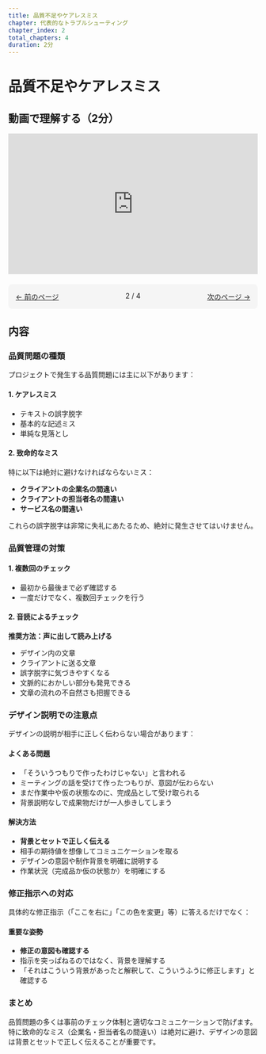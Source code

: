 ```yaml
---
title: 品質不足やケアレスミス
chapter: 代表的なトラブルシューティング
chapter_index: 2
total_chapters: 4
duration: 2分
---
```


# 品質不足やケアレスミス

## 動画で理解する（2分）

<div style="position: relative; padding-bottom: 56.25%; height: 0;"><iframe src="https://www.loom.com/share/a654eac0fcb042c88491d833f5795b69?sid=487413fe-2449-43ef-b3a1-001b8f152aed" frameborder="0" webkitallowfullscreen mozallowfullscreen allowfullscreen style="position: absolute; top: 0; left: 0; width: 100%; height: 100%;"></iframe></div>

<div style="display: flex; justify-content: space-between; margin-top: 20px; margin-bottom: 20px; padding: 15px; background: #f5f5f5; border-radius: 8px;">
  <div style="text-align: left;">
    <a href="01_納期が遅れそうな時.md">← 前のページ</a>
  </div>
  <div style="text-align: center;">
    2 / 4
  </div>
  <div style="text-align: right;">
    <a href="03_要件が変わってしまった.md">次のページ →</a>
  </div>
</div>

## 内容

### 品質問題の種類

プロジェクトで発生する品質問題には主に以下があります：

#### 1. ケアレスミス
- テキストの誤字脱字
- 基本的な記述ミス
- 単純な見落とし

#### 2. 致命的なミス
特に以下は絶対に避けなければならないミス：
- **クライアントの企業名の間違い**
- **クライアントの担当者名の間違い**
- **サービス名の間違い**

これらの誤字脱字は非常に失礼にあたるため、絶対に発生させてはいけません。

### 品質管理の対策

#### 1. 複数回のチェック
- 最初から最後まで必ず確認する
- 一度だけでなく、複数回チェックを行う

#### 2. 音読によるチェック
**推奨方法：声に出して読み上げる**
- デザイン内の文章
- クライアントに送る文章
- 誤字脱字に気づきやすくなる
- 文脈的におかしい部分も発見できる
- 文章の流れの不自然さも把握できる

### デザイン説明での注意点

デザインの説明が相手に正しく伝わらない場合があります：

#### よくある問題
- 「そういうつもりで作ったわけじゃない」と言われる
- ミーティングの話を受けて作ったつもりが、意図が伝わらない
- まだ作業中や仮の状態なのに、完成品として受け取られる
- 背景説明なしで成果物だけが一人歩きしてしまう

#### 解決方法
- **背景とセットで正しく伝える**
- 相手の期待値を想像してコミュニケーションを取る
- デザインの意図や制作背景を明確に説明する
- 作業状況（完成品か仮の状態か）を明確にする

### 修正指示への対応

具体的な修正指示（「ここを右に」「この色を変更」等）に答えるだけでなく：

#### 重要な姿勢
- **修正の意図も確認する**
- 指示を突っぱねるのではなく、背景を理解する
- 「それはこういう背景があったと解釈して、こういうふうに修正します」と確認する

### まとめ

品質問題の多くは事前のチェック体制と適切なコミュニケーションで防げます。特に致命的なミス（企業名・担当者名の間違い）は絶対に避け、デザインの意図は背景とセットで正しく伝えることが重要です。